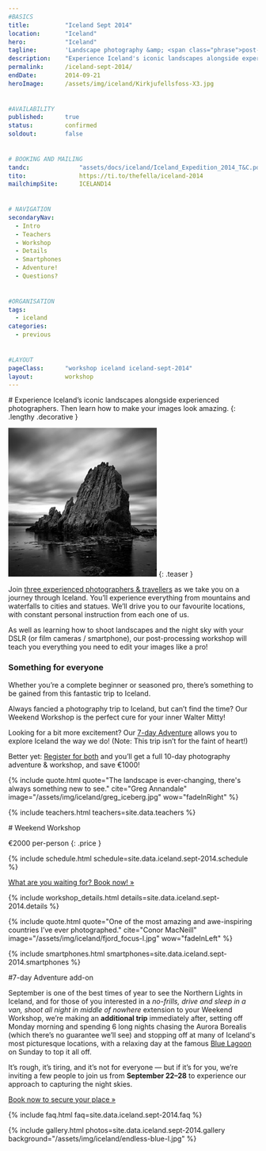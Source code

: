 ```yaml
---
#BASICS
title: 			"Iceland Sept 2014"
location: 		"Iceland"
hero: 			"Iceland"
tagline: 		'Landscape photography &amp; <span class="phrase">post-processing workshop</span>'
description: 	"Experience Iceland's iconic landscapes alongside experienced photographers. Then learn how to make your images look amazing."
permalink: 		/iceland-sept-2014/
endDate: 		2014-09-21
heroImage: 		/assets/img/iceland/Kirkjufellsfoss-X3.jpg


#AVAILABILITY
published: 		true
status: 		confirmed
soldout: 		false


# BOOKING AND MAILING
tandc: 				"assets/docs/iceland/Iceland_Expedition_2014_T&C.pdf"
tito: 				https://ti.to/thefella/iceland-2014
mailchimpSite: 		ICELAND14


# NAVIGATION
secondaryNav:
  - Intro
  - Teachers
  - Workshop
  - Details
  - Smartphones
  - Adventure!
  - Questions?


#ORGANISATION
tags:
  - iceland
categories:
  - previous
  

#LAYOUT
pageClass: 		"workshop iceland iceland-sept-2014"
layout: 		workshop
---
```



<section id="intro" class="group measured" markdown="1">
# Experience Iceland&rsquo;s iconic landscapes alongside experienced photographers. Then learn how to make your images look amazing.
{: .lengthy .decorative }

![](/assets/img/iceland/anastadastapi.jpg)
{: .teaser }

Join [three experienced photographers & travellers](#teachers) as we take you on a journey through Iceland. You’ll experience everything from mountains and waterfalls to cities and statues. We’ll drive you to our favourite locations, with constant personal instruction from each one of us.

As well as learning how to shoot landscapes and the night sky with your DSLR (or film cameras / smartphone), our post-processing workshop will teach you everything you need to edit your images like a pro!


### Something for everyone
Whether you’re a complete beginner or seasoned pro, there’s something to be gained from this fantastic trip to Iceland.

Always fancied a photography trip to Iceland, but can’t find the time? Our Weekend Workshop is the perfect cure for your inner Walter Mitty!

Looking for a bit more excitement? Our [7-day Adventure](#adventure) allows you to explore Iceland the way we do! (Note: This trip isn’t for the faint of heart!)

Better yet: [Register for both](#booking) and you’ll get a full 10-day photography adventure & workshop, and save €1000!

</section>


{% include quote.html quote="The landscape is ever-changing, there's always something new to see." cite="Greg Annandale" image="/assets/img/iceland/greg_iceberg.jpg" wow="fadeInRight" %}




{% include teachers.html teachers=site.data.teachers %}





<section id="workshop" class="group photo-group schedule-group listful" style="background-image:url('/assets/img/iceland/centre_earth-xl.jpg');" markdown="1">
# Weekend Workshop

&euro;2000 per-person
{: .price }



{% include schedule.html schedule=site.data.iceland.sept-2014.schedule %}

<p class="book"><a class="call-to-action" href="#booking">What are you waiting for? <span class="phrase">Book now! &raquo;</span></a></p>

</section>



{% include workshop_details.html details=site.data.iceland.sept-2014.details %}



{% include quote.html quote="One of the most amazing and awe-inspiring countries I’ve ever photographed." cite="Conor MacNeill" image="/assets/img/iceland/fjord_focus-l.jpg" wow="fadeInLeft" %}




{% include smartphones.html smartphones=site.data.iceland.sept-2014.smartphones %}




<section id="adventure" class="group photo-group half-group" markdown="1" style="background-image:url('/assets/img/iceland/greg_aurora.jpg');" >

#7-day Adventure add-on

September is one of the best times of year to see the Northern Lights in Iceland, and for those of you interested in a *no-frills, drive and sleep in a van, shoot all night in middle of nowhere* extension to your Weekend Workshop, we’re making an **additional trip** immediately after, setting off Monday morning and spending 6 long nights chasing the Aurora Borealis (which there’s no guarantee we’ll see) and stopping off at many of Iceland's most picturesque locations, with a relaxing day at the famous [Blue Lagoon](http://www.bluelagoon.com) on Sunday to top it all off.

It’s rough, it’s tiring, and it’s not for everyone — but if it’s for you, we’re inviting a few people to join us from **September 22–28** to experience our approach to capturing the night skies.

<p class="booking"><a class="call-to-action additional" href="#booking">Book now to secure your place &raquo;</a></p>

</section>




{% include faq.html faq=site.data.iceland.sept-2014.faq %}




{% include gallery.html photos=site.data.iceland.sept-2014.gallery background="/assets/img/iceland/endless-blue-l.jpg" %}

